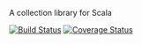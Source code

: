 A collection library for Scala

[![Build Status](https://travis-ci.org/PilgrimShadow/Scala-Collections.svg?branch=master)](https://travis-ci.org/PilgrimShadow/Scala-Collections)
[![Coverage Status](https://coveralls.io/repos/github/PilgrimShadow/Scala-Collections/badge.svg?branch=master)](https://coveralls.io/github/PilgrimShadow/Scala-Collections?branch=master)
